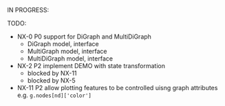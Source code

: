 IN PROGRESS:

TODO:
- NX-0 P0 support for DiGraph and MultiDiGraph
  - DiGraph model, interface
  - MultiGraph model, interface
  - MultiDiGraph model, interface
- NX-2 P2 implement DEMO with state transformation
  - blocked by NX-11
  - blocked by NX-5
- NX-11 P2 allow plotting features to be controlled uisng graph attributes e.g. `g.nodes[nd]['color']`
